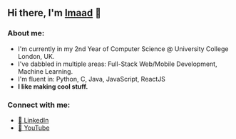 ## Hi there, I'm [Imaad](https://imaadzaffar.com) 💫

### About me:
- I'm currently in my 2nd Year of Computer Science @ University College London, UK.
- I've dabbled in multiple areas: Full-Stack Web/Mobile Development, Machine Learning.
- I'm fluent in: Python, C, Java, JavaScript, ReactJS
- **I like making cool stuff.**

### Connect with me:
- [🔷 LinkedIn](https://linkedin.com/in/imaadzaffar)
- [🔶 YouTube](https://youtube.com/@zafaris)
